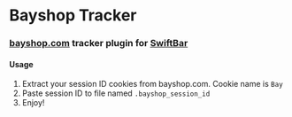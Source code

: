 # Bayshop Tracker
### [bayshop.com](https://bayshop.com) tracker plugin for [SwiftBar](https://github.com/swiftbar/SwiftBar)

#### Usage
1. Extract your session ID cookies from bayshop.com. Cookie name is `Bay`
2. Paste session ID to file named `.bayshop_session_id`
3. Enjoy!
